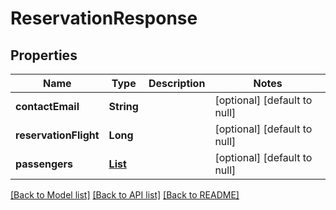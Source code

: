 # ReservationResponse

## Properties

| Name                  | Type                                        | Description | Notes                        |
| --------------------- | ------------------------------------------- | ----------- | ---------------------------- |
| **contactEmail**      | **String**                                  |             | [optional] [default to null] |
| **reservationFlight** | **Long**                                    |             | [optional] [default to null] |
| **passengers**        | [**List**](ReservationPassengerResponse.md) |             | [optional] [default to null] |

[[Back to Model list]](../README.md#documentation-for-models) [[Back to API list]](../README.md#documentation-for-api-endpoints) [[Back to README]](../README.md)
